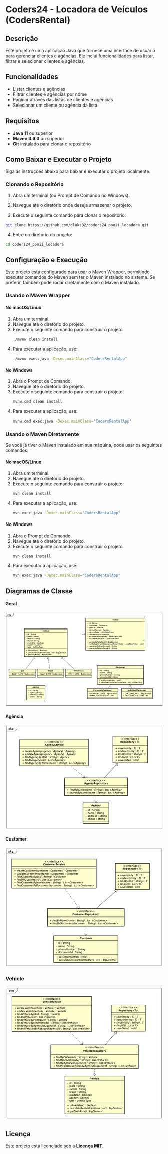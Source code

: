 # Coders24 - Locadora de Veículos (CodersRental)

## Descrição

Este projeto é uma aplicação Java que fornece uma interface de usuário para gerenciar clientes e agências. Ele inclui
funcionalidades para listar, filtrar e selecionar clientes e agências.

## Funcionalidades

- Listar clientes e agências
- Filtrar clientes e agências por nome
- Paginar através das listas de clientes e agências
- Selecionar um cliente ou agência da lista

## Requisitos

- **Java 11** ou superior
- **Maven 3.6.3** ou superior
- **Git** instalado para clonar o repositório

## Como Baixar e Executar o Projeto

Siga as instruções abaixo para baixar e executar o projeto localmente.

### Clonando o Repositório

1. Abra um terminal (ou Prompt de Comando no Windows).

2. Navegue até o diretório onde deseja armazenar o projeto.

3. Execute o seguinte comando para clonar o repositório:
```sh
git clone https://github.com/dluks82/coders24_pooii_locadora.git
```

4. Entre no diretório do projeto:
```sh
cd coders24_pooii_locadora
```

## Configuração e Execução

Este projeto está configurado para usar o Maven Wrapper, permitindo executar comandos do Maven sem ter o Maven instalado
no sistema. Se preferir, também pode rodar diretamente com o Maven instalado.

### Usando o Maven Wrapper

#### No macOS/Linux

1. Abra um terminal.
2. Navegue até o diretório do projeto.
3. Execute o seguinte comando para construir o projeto:
    ```sh
    ./mvnw clean install
    ```
4. Para executar a aplicação, use:
    ```sh
    ./mvnw exec:java -Dexec.mainClass="CodersRentalApp"
    ```

#### No Windows

1. Abra o Prompt de Comando.
2. Navegue até o diretório do projeto.
3. Execute o seguinte comando para construir o projeto:
    ```sh
    mvnw.cmd clean install
    ```
4. Para executar a aplicação, use:
    ```sh
    mvnw.cmd exec:java -Dexec.mainClass="CodersRentalApp"
    ```

### Usando o Maven Diretamente

Se você já tiver o Maven instalado em sua máquina, pode usar os seguintes comandos:

#### No macOS/Linux

1. Abra um terminal.
2. Navegue até o diretório do projeto.
3. Execute o seguinte comando para construir o projeto:
    ```sh
    mvn clean install
    ```
4. Para executar a aplicação, use:
    ```sh
    mvn exec:java -Dexec.mainClass="CodersRentalApp"
    ```

#### No Windows

1. Abra o Prompt de Comando.
2. Navegue até o diretório do projeto.
3. Execute o seguinte comando para construir o projeto:
    ```sh
    mvn clean install
    ```
4. Para executar a aplicação, use:
    ```sh
    mvn exec:java -Dexec.mainClass="CodersRentalApp"
    ```

## Diagramas de Classe

#### Geral
![Geral](UML/geral.jpg)

#### Agência
![Agency](UML/Agency.jpg)

#### Customer
![Customer](UML/Customer.jpg)

### Vehicle
![Vehicle](UML/Vehicle.jpg)

## Licença

Este projeto está licenciado sob a [**Licença MIT**](LICENSE).
